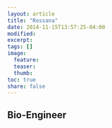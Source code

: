```yaml
---
layout: article
title: "Rossana"
date: 2014-11-15T13:57:25-04:00
modified:
excerpt:
tags: []
image:
  feature:
  teaser:
  thumb:
toc: true
share: false
---
```


## Bio-Engineer

